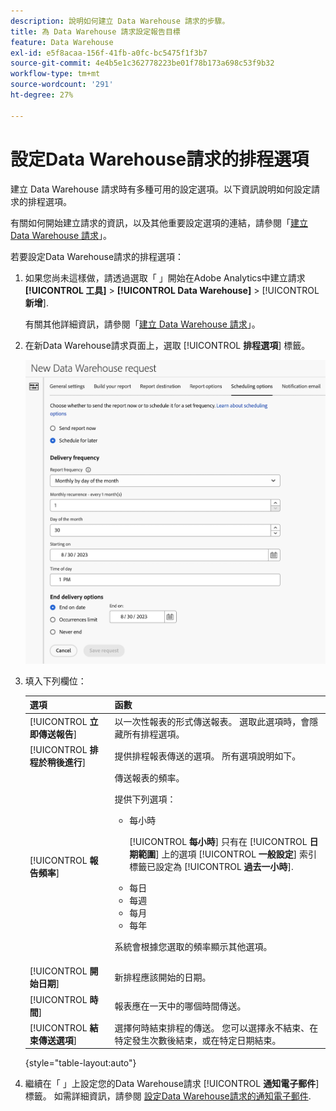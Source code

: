 ```yaml
---
description: 說明如何建立 Data Warehouse 請求的步驟。
title: 為 Data Warehouse 請求設定報告目標
feature: Data Warehouse
exl-id: e5f8acaa-156f-41fb-a0fc-bc5475f1f3b7
source-git-commit: 4e4b5e1c362778223be01f78b173a698c53f9b32
workflow-type: tm+mt
source-wordcount: '291'
ht-degree: 27%

---
```


# 設定Data Warehouse請求的排程選項

建立 Data Warehouse 請求時有多種可用的設定選項。以下資訊說明如何設定請求的排程選項。

有關如何開始建立請求的資訊，以及其他重要設定選項的連結，請參閱「[建立 Data Warehouse 請求](/help/export/data-warehouse/create-request/t-dw-create-request.md)」。

若要設定Data Warehouse請求的排程選項：

1. 如果您尚未這樣做，請透過選取「 」開始在Adobe Analytics中建立請求 **[!UICONTROL 工具]** > **[!UICONTROL Data Warehouse]** > [!UICONTROL **新增**].

   有關其他詳細資訊，請參閱「[建立 Data Warehouse 請求](/help/export/data-warehouse/create-request/t-dw-create-request.md)」。

1. 在新Data Warehouse請求頁面上，選取 [!UICONTROL **排程選項**] 標籤。

   ![報表目的地索引標籤](assets/dw-scheduling-options.png) <!-- update screenshot -->

1. 填入下列欄位：

   | 選項 | 函數 |
   |---------|----------|
   | [!UICONTROL **立即傳送報告**] | 以一次性報表的形式傳送報表。 選取此選項時，會隱藏所有排程選項。 |
   | [!UICONTROL **排程於稍後進行**] | 提供排程報表傳送的選項。 所有選項說明如下。 |
   | [!UICONTROL **報告頻率**] | 傳送報表的頻率。 <p>提供下列選項：</p><ul><li>每小時</li><p>[!UICONTROL **每小時**] 只有在 [!UICONTROL **日期範圍**] 上的選項 [!UICONTROL **一般設定**] 索引標籤已設定為 [!UICONTROL **過去一小時**].</p><li>每日</li><li>每週</li><li>每月</li><li>每年</li></ul><p>系統會根據您選取的頻率顯示其他選項。</p> |
   | [!UICONTROL **開始日期**] | 新排程應該開始的日期。 |
   | [!UICONTROL **時間**] | 報表應在一天中的哪個時間傳送。 |
   | [!UICONTROL **結束傳送選項**] | 選擇何時結束排程的傳送。 您可以選擇永不結束、在特定發生次數後結束，或在特定日期結束。 |

   {style="table-layout:auto"}

1. 繼續在「 」上設定您的Data Warehouse請求 [!UICONTROL **通知電子郵件**] 標籤。 如需詳細資訊，請參閱 [設定Data Warehouse請求的通知電子郵件](/help/export/data-warehouse/create-request/dw-request-email.md).
